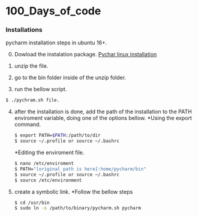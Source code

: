 # 100_Days_of_code

### Installations
pycharm installation steps in ubuntu 16+.

0. Dowload the instalation package.
[Pychar linux installation](https://www.jetbrains.com/es-es/pycharm/download/#section=linux)

1. unzip the file.

2. go to the bin folder inside of the unzip folder.

3. run the bellow script.
```bash
$ ./pychram.sh file.
```
4. after the installation is done, add the path of the installation to the PATH enviroment variable, doing one of the options bellow.
	*Using the export command. 
	```bash
	$ export PATH=$PATH:/path/to/dir
	$ source ~/.profile or source ~/.bashrc
	```
	*Editing the enviroment file.
	```bash
	$ nano /etc/enviroment
	$ PATH="[original path is here]:home/pycharm/bin" 
	$ source ~/.profile or source ~/.bashrc
	$ source /etc/environment
	```
5. create a symbolic link.
	*Follow the bellow steps
	```bash
	$ cd /usr/bin
	$ sudo ln -s /path/to/binary/pycharm.sh pycharm
	```
